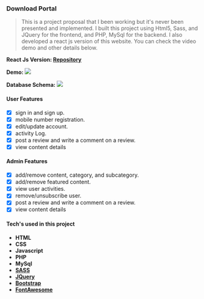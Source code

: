 ### Download Portal
> This is a project proposal that I been working but it's never been presented and implemented. I built this project using Html5, Sass, and JQuery for the frontend, and PHP, MySql for the backend. I also developed a react js version of this website. You can check the video demo and other details below.

**React Js Version: [Repository](https://github.com/RapRy/downloadStore-react)**


**Demo:** [![](https://i.ibb.co/xStj9Fz/demo-Dl-Portal.jpg)](https://youtu.be/gdCzWNi_GbA)


**Database Schema:**
![](https://i.ibb.co/F8hrK21/dlportal-dbschema.jpg)

#### User Features
- [x] sign in and sign up.
- [x] mobile number registration. 
- [x] edit/update account.
- [x] activity Log.
- [x] post a review and write a comment on a review.
- [x] view content details

#### Admin Features
- [x] add/remove content, category, and subcategory.
- [x] add/remove featured content.
- [x] view user activities.
- [x] remove/unsubscribe user.
- [x] post a review and write a comment on a review.
- [x] view content details

#### Tech's used in this project
- **HTML**
- **CSS**
- **Javascript**
- **PHP**
- **MySql**
- **[SASS](https://sass-lang.com/)**
- **[JQuery](https://www.jqueryscript.net/)**
- **[Bootstrap](https://getbootstrap.com/)**
- **[FontAwesome](https://fontawesome.com/)**
